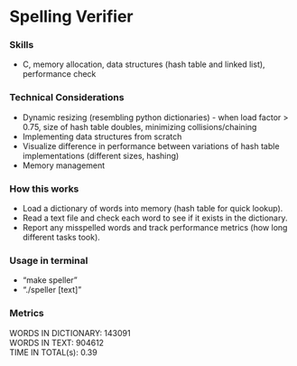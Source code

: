 # Spelling Verifier
### Skills
- C, memory allocation, data structures (hash table and linked list), performance check
### Technical Considerations
- Dynamic resizing (resembling python dictionaries) - when load factor > 0.75, size of hash table doubles, minimizing collisions/chaining 
- Implementing data structures from scratch 
- Visualize difference in performance between variations of hash table implementations (different sizes, hashing)
- Memory management 
### How this works
- Load a dictionary of words into memory (hash table for quick lookup). 
- Read a text file and check each word to see if it exists in the dictionary. 
- Report any misspelled words and track performance metrics (how long different tasks took).
### Usage in terminal
- “make speller” 
- “./speller [text]”
### Metrics
WORDS IN DICTIONARY:  143091  
WORDS IN TEXT:        904612  
TIME IN TOTAL(s):        0.39
